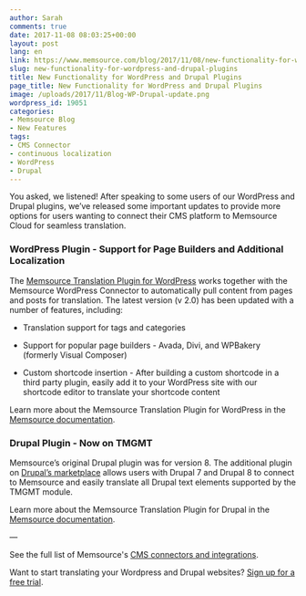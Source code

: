 ```yaml
---
author: Sarah
comments: true
date: 2017-11-08 08:03:25+00:00
layout: post
lang: en
link: https://www.memsource.com/blog/2017/11/08/new-functionality-for-wordpress-and-drupal-plugins/
slug: new-functionality-for-wordpress-and-drupal-plugins
title: New Functionality for WordPress and Drupal Plugins
page_title: New Functionality for WordPress and Drupal Plugins
image: /uploads/2017/11/Blog-WP-Drupal-update.png
wordpress_id: 19051
categories:
- Memsource Blog
- New Features
tags:
- CMS Connector
- continuous localization
- WordPress
- Drupal
---
```


You asked, we listened! After speaking to some users of our WordPress and Drupal plugins, we’ve released some important updates to provide more options for users wanting to connect their CMS platform to Memsource Cloud for seamless translation.

### WordPress Plugin - Support for Page Builders and Additional Localization

The [Memsource Translation Plugin for WordPress](https://wordpress.org/plugins/memsource-connector/) works together with the Memsource WordPress Connector to automatically pull content from pages and posts for translation. The latest version (v 2.0) has been updated with a number of features, including:
 	
  * Translation support for tags and categories

  * Support for popular page builders - Avada, Divi, and WPBakery (formerly Visual Composer)
 	
  * Custom shortcode insertion - After building a custom shortcode in a third party plugin, easily add it to your WordPress site with our shortcode editor to translate your shortcode content

Learn more about the Memsource Translation Plugin for WordPress in the [Memsource documentation](https://wiki.memsource.com/wiki/WordPress_Plugin).

### Drupal Plugin - Now on TMGMT

Memsource’s original Drupal plugin was for version 8. The additional plugin on [Drupal’s marketplace](https://www.drupal.org/project/tmgmt_memsource) allows users with Drupal 7 and Drupal 8 to connect to Memsource and easily translate all Drupal text elements supported by the TMGMT module. 

Learn more about the Memsource Translation Plugin for Drupal in the [Memsource documentation](https://wiki.memsource.com/wiki/Drupal_Plugin).

—

See the full list of Memsource's [CMS connectors and integrations](https://www.memsource.com/integrations/).

Want to start translating your Wordpress and Drupal websites? [Sign up for a free trial](https://cloud.memsource.com/web/organization/signup?e=ULTIMATE).
